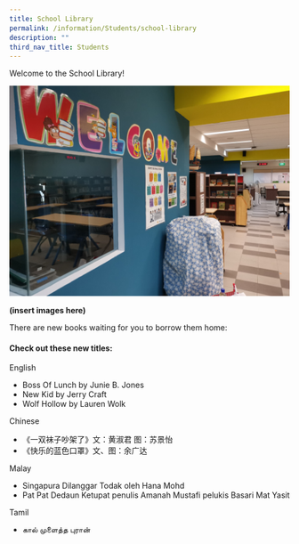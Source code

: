 ```yaml
---
title: School Library
permalink: /information/Students/school-library
description: ""
third_nav_title: Students
---
```

Welcome to the School Library!   

![](/images/A%20Library%20-%20Welcome.jpeg)

**(insert images here)**

There are new books waiting for you to borrow them home:  

#### Check out these new titles:

English  

*   Boss Of Lunch by Junie B. Jones
*   New Kid by Jerry Craft
*   Wolf Hollow by Lauren Wolk

Chinese

*   《一双袜子吵架了》文：黄淑君 图：苏景怡
*   《快乐的蓝色口罩》文、图：余广达

Malay

*   Singapura Dilanggar Todak oleh Hana Mohd
*   Pat Pat Dedaun Ketupat penulis Amanah Mustafi pelukis Basari Mat Yasit

Tamil  

*   கால் முளைத்த புரான்